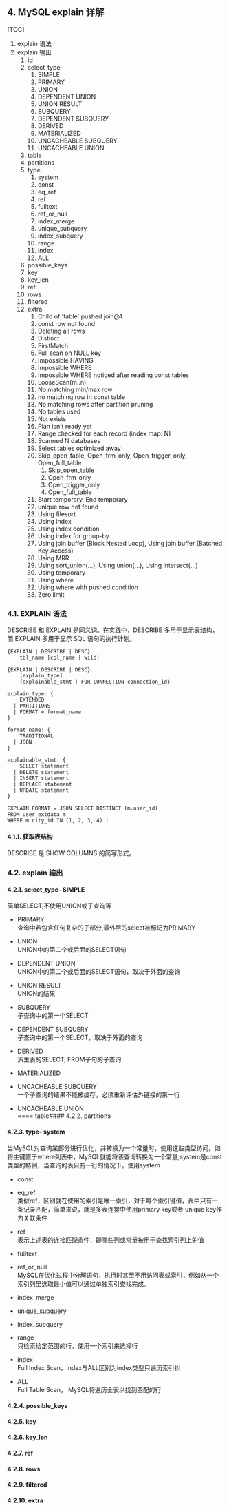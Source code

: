 ## 4. MySQL explain 详解

[TOC]

1. explain 语法
1. explain 输出
    1. id
    1. select_type
        1. SIMPLE
        1. PRIMARY
        1. UNION
        1. DEPENDENT UNION
        1. UNION RESULT
        1. SUBQUERY
        1. DEPENDENT SUBQUERY
        1. DERIVED
        1. MATERIALIZED
        1. UNCACHEABLE SUBQUERY
        1. UNCACHEABLE UNION
    1. table
    1. partitions
    1. type
        1. system
        1. const
        1. eq_ref
        1. ref
        1. fulltext
        1. ref_or_null
        1. index_merge
        1. unique_subquery
        1. index_subquery
        1. range
        1. index
        1. ALL
    1. possible_keys
    1. key
    1. key_len
    1. ref
    1. rows
    1. filtered
    1. extra
        1. Child of 'table' pushed join@1
        1. const row not found
        1. Deleting all rows
        1. Distinct
        1. FirstMatch
        1. Full scan on NULL key
        1. Impossible HAVING
        1. Impossible WHERE
        1. Impossible WHERE noticed after reading const tables
        1. LooseScan(m..n)
        1. No matching min/max row
        1. no matching row in const table
        1. No matching rows after partition pruning
        1. No tables used
        1. Not exists
        1. Plan isn’t ready yet
        1. Range checked for each record (index map: N)
        1. Scanned N databases
        1. Select tables optimized away
        1. Skip_open_table, Open_frm_only, Open_trigger_only, Open_full_table
            1. Skip_open_table
            1. Open_frm_only
            1. Open_trigger_only
            1. Open_full_table
        1. Start temporary, End temporary
        1. unique row not found
        1. Using filesort
        1. Using index
        1. Using index condition
        1. Using index for group-by
        1. Using join buffer (Block Nested Loop), Using join buffer (Batched Key Access)
        1. Using MRR
        1. Using sort_union(…​), Using union(…​), Using intersect(…​)
        1. Using temporary
        1. Using where
        1. Using where with pushed condition
        1. Zero limit

### 4.1. EXPLAIN 语法

DESCRIBE 和 EXPLAIN 是同义词。在实践中，DESCRIBE 多用于显示表结构，而 EXPLAIN 多用于显示 SQL 语句的执行计划。

    {EXPLAIN | DESCRIBE | DESC}
        tbl_name [col_name | wild]
    
    {EXPLAIN | DESCRIBE | DESC}
        [explain_type]
        {explainable_stmt | FOR CONNECTION connection_id}
    
    explain_type: {
        EXTENDED
      | PARTITIONS
      | FORMAT = format_name
    }
    
    format_name: {
        TRADITIONAL
      | JSON
    }
    
    explainable_stmt: {
        SELECT statement
      | DELETE statement
      | INSERT statement
      | REPLACE statement
      | UPDATE statement
    }

    EXPLAIN FORMAT = JSON SELECT DISTINCT (m.user_id)
    FROM user_extdata m
    WHERE m.city_id IN (1, 2, 3, 4) ;

#### 4.1.1. 获取表结构

DESCRIBE 是 SHOW COLUMNS 的简写形式。

### 4.2. explain 输出

#### 4.2.1. select_type- SIMPLE
简单SELECT,不使用UNION或子查询等

- PRIMARY  
查询中若包含任何复杂的子部分,最外层的select被标记为PRIMARY

- UNION  
UNION中的第二个或后面的SELECT语句

- DEPENDENT UNION  
UNION中的第二个或后面的SELECT语句，取决于外面的查询

- UNION RESULT  
UNION的结果

- SUBQUERY  
子查询中的第一个SELECT

- DEPENDENT SUBQUERY  
子查询中的第一个SELECT，取决于外面的查询

- DERIVED  
派生表的SELECT, FROM子句的子查询

- MATERIALIZED  
- UNCACHEABLE SUBQUERY  
一个子查询的结果不能被缓存，必须重新评估外链接的第一行

- UNCACHEABLE UNION  
==== table#### 4.2.2. partitions

#### 4.2.3. type- system
当MySQL对查询某部分进行优化，并转换为一个常量时，使用这些类型访问。如将主键置于where列表中，MySQL就能将该查询转换为一个常量,system是const类型的特例，当查询的表只有一行的情况下，使用system

- const  
- eq_ref  
类似ref，区别就在使用的索引是唯一索引，对于每个索引键值，表中只有一条记录匹配，简单来说，就是多表连接中使用primary key或者 unique key作为关联条件

- ref  
表示上述表的连接匹配条件，即哪些列或常量被用于查找索引列上的值

- fulltext  
- ref_or_null  
MySQL在优化过程中分解语句，执行时甚至不用访问表或索引，例如从一个索引列里选取最小值可以通过单独索引查找完成。

- index_merge  
- unique_subquery  
- index_subquery  
- range  
只检索给定范围的行，使用一个索引来选择行

- index  
Full Index Scan，index与ALL区别为index类型只遍历索引树

- ALL  
Full Table Scan， MySQL将遍历全表以找到匹配的行

#### 4.2.4. possible_keys

#### 4.2.5. key

#### 4.2.6. key_len

#### 4.2.7. ref

#### 4.2.8. rows

#### 4.2.9. filtered

#### 4.2.10. extra

